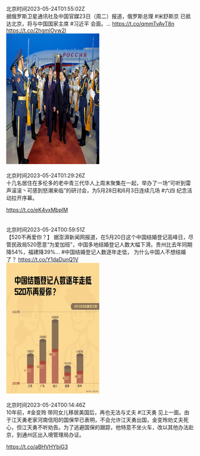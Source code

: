 北京时间2023-05-24T01:55:02Z<br>据俄罗斯卫星通讯社及中国官媒23日（周二）报道，俄罗斯总理 #米舒斯京 已抵达北京，将与中国国家主席 #习近平 会面。… https://t.co/qmmTvAvT8n https://t.co/2hgmlOyw2l<br><img src='/temp/image/2023/u-Month-5/1661068231090552832_0.jpg' width='250' height='350'><br><br>北京时间2023-05-24T01:29:26Z<br>十几名居住在多伦多的老中青三代华人上周末聚集在一起，举办了一场“可听到雷声滚滚丶可感到怒潮来临”的研讨会，为5月28日和6月3日连续几场 #六四 纪念活动拉开序幕。

https://t.co/eK4vxMbplM<br><br><br>北京时间2023-05-24T00:59:51Z<br>【520不再爱你？】
据澎湃新闻网报道，在5月20日这个中国结婚登记高峰日，尽管民政局520愿意“为爱加班”，中国多地结婚登记人数大幅下滑。贵州比去年同期降54%，福建降39%...
#中国结婚登记人数逐年走低， 为什么中国人不想结婚了？ https://t.co/Y1daDunQ1V<br><img src='/temp/image/2023/u-Month-5/1661054343431307291_0.jpg' width='250' height='350'><br><br>北京时间2023-05-24T00:14:46Z<br>10年前，#金变玲 带同女儿移居美国后，再也无法与丈夫 #江天勇 见上一面。由于江天勇老家河南信阳的国保早已表明，不会允许江天勇出国，金变玲劝丈夫死心，但江天勇不听劝告。为了逃避国保的跟踪，他特意不坐火车，改以其他办法赴京，到通州区出入境管理局办证。

https://t.co/aBHVHYbjG3<br><br><br>